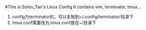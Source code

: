#This is Solon_Tan's Linux Config
It contains vim, terminator, tmux...

1. config为terminator的，可以复制到~/.config/terminator/目录下
2. tmux.conf需要改为.tmux.conf放在~/目录下
